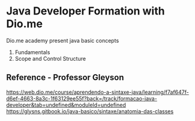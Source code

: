 # Java Developer Formation with Dio.me  
Dio.me academy present java basic concepts

1. Fundamentals
2. Scope and Control Structure

## Reference - Professor Gleyson
https://web.dio.me/course/aprendendo-a-sintaxe-java/learning/f7af647f-d6ef-4663-8a3c-1f63129ee55f?back=/track/formacao-java-developer&tab=undefined&moduleId=undefined
https://glysns.gitbook.io/java-basico/sintaxe/anatomia-das-classes
